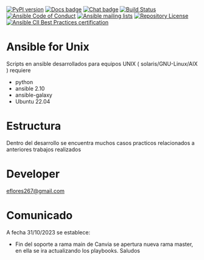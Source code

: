 [![PyPI version](https://img.shields.io/pypi/v/ansible-core.svg)](https://pypi.org/project/ansible-core)
[![Docs badge](https://img.shields.io/badge/docs-latest-brightgreen.svg)](https://docs.ansible.com/ansible/latest/)
[![Chat badge](https://img.shields.io/badge/chat-IRC-brightgreen.svg)](https://docs.ansible.com/ansible/latest/community/communication.html)
[![Build Status](https://dev.azure.com/ansible/ansible/_apis/build/status/CI?branchName=devel)](https://dev.azure.com/ansible/ansible/_build/latest?definitionId=20&branchName=devel)
[![Ansible Code of Conduct](https://img.shields.io/badge/code%20of%20conduct-Ansible-silver.svg)](https://docs.ansible.com/ansible/latest/community/code_of_conduct.html)
[![Ansible mailing lists](https://img.shields.io/badge/mailing%20lists-Ansible-orange.svg)](https://docs.ansible.com/ansible/latest/community/communication.html#mailing-list-information)
[![Repository License](https://img.shields.io/badge/license-GPL%20v3.0-brightgreen.svg)](COPYING)
[![Ansible CII Best Practices certification](https://bestpractices.coreinfrastructure.org/projects/2372/badge)](https://bestpractices.coreinfrastructure.org/projects/2372)

# Ansible for Unix

Scripts en ansible desarrollados para equipos UNIX ( solaris/GNU-Linux/AIX ) requiere

- python
- ansible 2.10
- ansible-galaxy
- Ubuntu 22.04

# Estructura

Dentro del desarrollo se encuentra muchos casos practicos relacionados a anteriores trabajos realizados

# Developer

eflores267@gmail.com

# Comunicado

A fecha 31/10/2023 se establece:

- Fin del soporte a rama main de Canvia se apertura nueva rama master, en ella se ira actualizando los playbooks.
  Saludos
